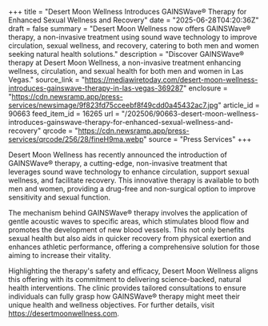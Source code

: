 +++
title = "Desert Moon Wellness Introduces GAINSWave® Therapy for Enhanced Sexual Wellness and Recovery"
date = "2025-06-28T04:20:36Z"
draft = false
summary = "Desert Moon Wellness now offers GAINSWave® therapy, a non-invasive treatment using sound wave technology to improve circulation, sexual wellness, and recovery, catering to both men and women seeking natural health solutions."
description = "Discover GAINSWave® therapy at Desert Moon Wellness, a non-invasive treatment enhancing wellness, circulation, and sexual health for both men and women in Las Vegas."
source_link = "https://mediawiretoday.com/desert-moon-wellness-introduces-gainswave-therapy-in-las-vegas-369287"
enclosure = "https://cdn.newsramp.app/press-services/newsimage/9f823fd75cceebf8f49cdd0a45432ac7.jpg"
article_id = 90663
feed_item_id = 16265
url = "/202506/90663-desert-moon-wellness-introduces-gainswave-therapy-for-enhanced-sexual-wellness-and-recovery"
qrcode = "https://cdn.newsramp.app/press-services/qrcode/256/28/fineH9ma.webp"
source = "Press Services"
+++

<p>Desert Moon Wellness has recently announced the introduction of GAINSWave® therapy, a cutting-edge, non-invasive treatment that leverages sound wave technology to enhance circulation, support sexual wellness, and facilitate recovery. This innovative therapy is available to both men and women, providing a drug-free and non-surgical option to improve sensitivity and sexual function.</p><p>The mechanism behind GAINSWave® therapy involves the application of gentle acoustic waves to specific areas, which stimulates blood flow and promotes the development of new blood vessels. This not only benefits sexual health but also aids in quicker recovery from physical exertion and enhances athletic performance, offering a comprehensive solution for those aiming to increase their vitality.</p><p>Highlighting the therapy's safety and efficacy, Desert Moon Wellness aligns this offering with its commitment to delivering science-backed, natural health interventions. The clinic provides tailored consultations to ensure individuals can fully grasp how GAINSWave® therapy might meet their unique health and wellness objectives. For further details, visit <a href='https://desertmoonwellness.com' rel='nofollow' target='_blank'>https://desertmoonwellness.com</a>.</p>